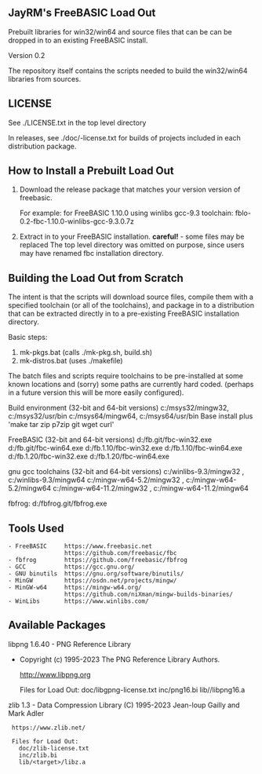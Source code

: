 JayRM's FreeBASIC Load Out
--------------------------
Prebuilt libraries for win32/win64 and source files that can be can be dropped
in to an existing FreeBASIC install.

Version 0.2

The repository itself contains the scripts needed to build the win32/win64
libraries from sources.


LICENSE
-------
See ./LICENSE.txt in the top level directory

In releases, see ./doc/<package>-license.txt for builds of projects included
in each distribution package.


How to Install a Prebuilt Load Out
-----------------------------------
  1) Download the release package that matches your version version of freebasic.

     For example: for FreeBASIC 1.10.0 using winlibs gcc-9.3 toolchain:
        fblo-0.2-fbc-1.10.0-winlibs-gcc-9.3.0.7z

  2) Extract in to your FreeBASIC installation.
     **careful!** - some files may be replaced
     The top level directory was omitted on purpose, since users may have
     renamed fbc installation directory.


Building the Load Out from Scratch
-----------------------------------
The intent is that the scripts will download source files, compile them with
a specified toolchain (or all of the toolchains), and package in to a
distribution that can be extracted directly in to a pre-existing FreeBASIC
installation directory.

Basic steps:
  1) mk-pkgs.bat     (calls ./mk-pkg.sh, build.sh)
  2) mk-distros.bat  (uses  ./makefile)

The batch files and scripts require toolchains to be pre-installed at some
known locations and (sorry) some paths are currently hard coded. (perhaps
in a future version this will be more easily configured).

  Build environment (32-bit and 64-bit versions)
    c:/msys32/mingw32, c:/msys32/usr/bin
    c:/msys64/mingw64, c:/msys64/usr/bin
    Base install plus 'make tar zip p7zip git wget curl'

  FreeBASIC (32-bit and 64-bit versions)
    d:/fb.git/fbc-win32.exe
    d:/fb.git/fbc-win64.exe
    d:/fb.1.10/fbc-win32.exe
    d:/fb.1.10/fbc-win64.exe
    d:/fb.1.20/fbc-win32.exe
    d:/fb.1.20/fbc-win64.exe

  gnu gcc toolchains (32-bit and 64-bit versions)
    c:/winlibs-9.3/mingw32    , c:/winlibs-9.3/mingw64
    c:/mingw-w64-5.2/mingw32  , c:/mingw-w64-5.2/mingw64
    c:/mingw-w64-11.2/mingw32 , c:/mingw-w64-11.2/mingw64

  fbfrog:
    d:/fbfrog.git/fbfrog.exe


Tools Used
----------
    - FreeBASIC     https://www.freebasic.net
                    https://github.com/freebasic/fbc
    - fbfrog        https://github.com/freebasic/fbfrog
    - GCC           https://gcc.gnu.org/
    - GNU binutils  https://gnu.org/software/binutils/
    - MinGW         https://osdn.net/projects/mingw/
    - MinGW-w64     https://mingw-w64.org/
                    https://github.com/niXman/mingw-builds-binaries/
    - WinLibs       https://www.winlibs.com/


Available Packages
------------------

  libpng 1.6.40 - PNG Reference Library
  * Copyright (c) 1995-2023 The PNG Reference Library Authors.

     http://www.libpng.org

     Files for Load Out:
       doc/libgpng-license.txt
       inc/png16.bi
       lib/<target>/libpng16.a

  zlib 1.3 - Data Compression Library
  (C) 1995-2023 Jean-loup Gailly and Mark Adler

     https://www.zlib.net/

     Files for Load Out:
       doc/zlib-license.txt
       inc/zlib.bi
       lib/<target>/libz.a


